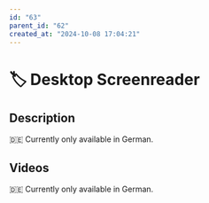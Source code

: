 ```yaml
---
id: "63"
parent_id: "62"
created_at: "2024-10-08 17:04:21"
---
```


# 🏷️ Desktop Screenreader

## Description

🇩🇪 Currently only available in German.

## Videos

🇩🇪 Currently only available in German.
